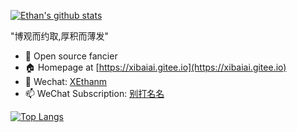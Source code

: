 [![Ethan's github stats](https://github-readme-stats.vercel.app/api?username=yicm&count_private=true&show_icons=true&theme=radical)](https://github.com/anuraghazra/github-readme-stats)

"博观而约取,厚积而薄发"

- 🌱 Open source fancier
- 🏠 Homepage at [https://xibaiai.gitee.io](https://xibaiai.gitee.io)
- 💬 Wechat: [XEthanm](https://raw.githubusercontent.com/yicm/yicm/master/XEthanm_344.jpg)
- 📫 WeChat Subscription: [别打名名](https://raw.githubusercontent.com/yicm/yicm/master/biedamingming.png)

[![Top Langs](https://github-readme-stats.vercel.app/api/top-langs/?username=yicm&hide=html&layout=compact)](https://github.com/yicm)

<!--
**yicm/yicm** is a ✨ _special_ ✨ repository because its `README.md` (this file) appears on your GitHub profile.

Here are some ideas to get you started:

- 🔭 I’m currently working on ...
- 🌱 I’m currently learning ...
- 👯 I’m looking to collaborate on ...
- 🤔 I’m looking for help with ...
- 💬 Ask me about ...
- 📫 How to reach me: ...
- 😄 Pronouns: ...
- ⚡ Fun fact: ...
-->
